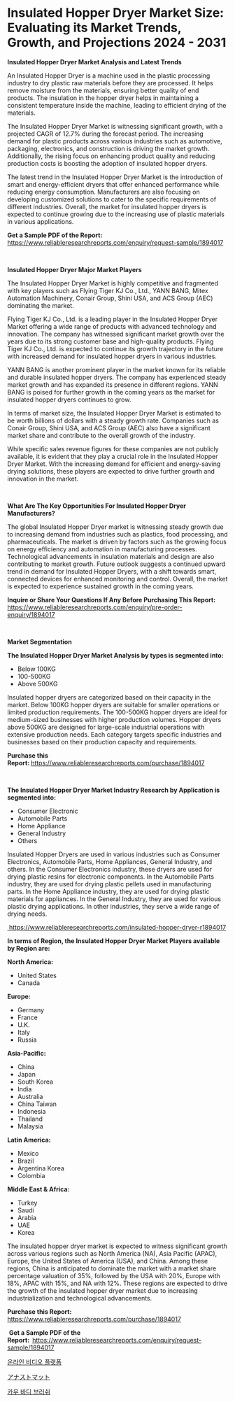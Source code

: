 <p><h1>Insulated Hopper Dryer Market Size: Evaluating its Market Trends, Growth, and Projections 2024 - 2031</h1></p><p><strong>Insulated Hopper Dryer Market Analysis and Latest Trends</strong></p>
<p><p>An Insulated Hopper Dryer is a machine used in the plastic processing industry to dry plastic raw materials before they are processed. It helps remove moisture from the materials, ensuring better quality of end products. The insulation in the hopper dryer helps in maintaining a consistent temperature inside the machine, leading to efficient drying of the materials.</p><p>The Insulated Hopper Dryer Market is witnessing significant growth, with a projected CAGR of 12.7% during the forecast period. The increasing demand for plastic products across various industries such as automotive, packaging, electronics, and construction is driving the market growth. Additionally, the rising focus on enhancing product quality and reducing production costs is boosting the adoption of insulated hopper dryers.</p><p>The latest trend in the Insulated Hopper Dryer Market is the introduction of smart and energy-efficient dryers that offer enhanced performance while reducing energy consumption. Manufacturers are also focusing on developing customized solutions to cater to the specific requirements of different industries. Overall, the market for insulated hopper dryers is expected to continue growing due to the increasing use of plastic materials in various applications.</p></p>
<p><strong>Get a Sample PDF of the Report:&nbsp;</strong> <a href="https://www.reliableresearchreports.com/enquiry/request-sample/1894017">https://www.reliableresearchreports.com/enquiry/request-sample/1894017</a></p>
<p>&nbsp;</p>
<p><strong>Insulated Hopper Dryer Major Market Players</strong></p>
<p><p>The Insulated Hopper Dryer Market is highly competitive and fragmented with key players such as Flying Tiger KJ Co., Ltd., YANN BANG, Mitex Automation Machinery, Conair Group, Shini USA, and ACS Group (AEC) dominating the market.</p><p>Flying Tiger KJ Co., Ltd. is a leading player in the Insulated Hopper Dryer Market offering a wide range of products with advanced technology and innovation. The company has witnessed significant market growth over the years due to its strong customer base and high-quality products. Flying Tiger KJ Co., Ltd. is expected to continue its growth trajectory in the future with increased demand for insulated hopper dryers in various industries.</p><p>YANN BANG is another prominent player in the market known for its reliable and durable insulated hopper dryers. The company has experienced steady market growth and has expanded its presence in different regions. YANN BANG is poised for further growth in the coming years as the market for insulated hopper dryers continues to grow.</p><p>In terms of market size, the Insulated Hopper Dryer Market is estimated to be worth billions of dollars with a steady growth rate. Companies such as Conair Group, Shini USA, and ACS Group (AEC) also have a significant market share and contribute to the overall growth of the industry.</p><p>While specific sales revenue figures for these companies are not publicly available, it is evident that they play a crucial role in the Insulated Hopper Dryer Market. With the increasing demand for efficient and energy-saving drying solutions, these players are expected to drive further growth and innovation in the market.</p></p>
<p>&nbsp;</p>
<p><strong>What Are The Key Opportunities For Insulated Hopper Dryer Manufacturers?</strong></p>
<p><p>The global Insulated Hopper Dryer market is witnessing steady growth due to increasing demand from industries such as plastics, food processing, and pharmaceuticals. The market is driven by factors such as the growing focus on energy efficiency and automation in manufacturing processes. Technological advancements in insulation materials and design are also contributing to market growth. Future outlook suggests a continued upward trend in demand for Insulated Hopper Dryers, with a shift towards smart, connected devices for enhanced monitoring and control. Overall, the market is expected to experience sustained growth in the coming years.</p></p>
<p><strong>Inquire or Share Your Questions If Any Before Purchasing This Report:</strong> <a href="https://www.reliableresearchreports.com/enquiry/pre-order-enquiry/1894017">https://www.reliableresearchreports.com/enquiry/pre-order-enquiry/1894017</a></p>
<p>&nbsp;</p>
<p><strong>Market Segmentation</strong></p>
<p><strong>The Insulated Hopper Dryer Market Analysis by types is segmented into:</strong></p>
<p><ul><li>Below 100KG</li><li>100-500KG</li><li>Above 500KG</li></ul></p>
<p><p>Insulated hopper dryers are categorized based on their capacity in the market. Below 100KG hopper dryers are suitable for smaller operations or limited production requirements. The 100-500KG hopper dryers are ideal for medium-sized businesses with higher production volumes. Hopper dryers above 500KG are designed for large-scale industrial operations with extensive production needs. Each category targets specific industries and businesses based on their production capacity and requirements.</p></p>
<p><strong>Purchase this Report:&nbsp;</strong><a href="https://www.reliableresearchreports.com/purchase/1894017">https://www.reliableresearchreports.com/purchase/1894017</a></p>
<p>&nbsp;</p>
<p><strong>The Insulated Hopper Dryer Market Industry Research by Application is segmented into:</strong></p>
<p><ul><li>Consumer Electronic</li><li>Automobile Parts</li><li>Home Appliance</li><li>General Industry</li><li>Others</li></ul></p>
<p><p>Insulated Hopper Dryers are used in various industries such as Consumer Electronics, Automobile Parts, Home Appliances, General Industry, and others. In the Consumer Electronics industry, these dryers are used for drying plastic resins for electronic components. In the Automobile Parts industry, they are used for drying plastic pellets used in manufacturing parts. In the Home Appliance industry, they are used for drying plastic materials for appliances. In the General Industry, they are used for various plastic drying applications. In other industries, they serve a wide range of drying needs.</p></p>
<p><a href="https://www.reliableresearchreports.com/insulated-hopper-dryer-r1894017">&nbsp;https://www.reliableresearchreports.com/insulated-hopper-dryer-r1894017</a></p>
<p><strong>In terms of Region, the Insulated Hopper Dryer Market Players available by Region are:</strong></p>
<p>
    <p> <strong> North America: </strong>
        <ul>
            <li>United States</li>
            <li>Canada</li>
        </ul>
        </p> 
    <p> <strong> Europe: </strong>
        <ul>
            <li>Germany</li>
            <li>France</li>
            <li>U.K.</li>
            <li>Italy</li>
            <li>Russia</li>
        </ul>
        </p> 
    <p> <strong> Asia-Pacific: </strong>
        <ul>
            <li>China</li>
            <li>Japan</li>
            <li>South Korea</li>
            <li>India</li>
            <li>Australia</li>
            <li>China Taiwan</li>
            <li>Indonesia</li>
            <li>Thailand</li>
            <li>Malaysia</li>
        </ul>
        </p> 
    <p> <strong> Latin America: </strong>
        <ul>
            <li>Mexico</li>
            <li>Brazil</li>
            <li>Argentina Korea</li>
            <li>Colombia</li>
        </ul>
        </p> 
    <p> <strong> Middle East & Africa: </strong>
        <ul>
            <li>Turkey</li>
            <li>Saudi</li>
            <li>Arabia</li>
            <li>UAE</li>
            <li>Korea</li>
        </ul>
    </p>
    </p>
<p><p>The insulated hopper dryer market is expected to witness significant growth across various regions such as North America (NA), Asia Pacific (APAC), Europe, the United States of America (USA), and China. Among these regions, China is anticipated to dominate the market with a market share percentage valuation of 35%, followed by the USA with 20%, Europe with 18%, APAC with 15%, and NA with 12%. These regions are expected to drive the growth of the insulated hopper dryer market due to increasing industrialization and technological advancements.</p></p>
<p><strong>Purchase this Report: </strong><a href="https://www.reliableresearchreports.com/purchase/1894017">https://www.reliableresearchreports.com/purchase/1894017</a></p>
<p>&nbsp;<strong>Get a Sample PDF of the Report:&nbsp;&nbsp;</strong><a href="https://www.reliableresearchreports.com/enquiry/request-sample/1894017">https://www.reliableresearchreports.com/enquiry/request-sample/1894017</a></p>
<p><strong></strong></p>
<p><p><a href="https://medium.com/@florianwolf50/%EC%98%A8%EB%9D%BC%EC%9D%B8-%EB%B9%84%EB%94%94%EC%98%A4-%ED%94%8C%EB%9E%AB%ED%8F%BC-%EC%8B%9C%EC%9E%A5%EC%9D%80-%EC%8B%9C%EC%9E%A5-%EC%A0%90%EC%9C%A0%EC%9C%A8-%EC%8B%9C%EC%9E%A5-%EB%8F%99%ED%96%A5-%EB%B0%8F-%EC%8B%9C%EC%9E%A5-%EC%84%B1%EC%9E%A5%EC%97%90-%EB%8C%80%ED%95%9C-%EC%A0%95%EB%B3%B4%EB%A5%BC-%EC%A0%9C%EA%B3%B5%ED%95%A9%EB%8B%88%EB%8B%A4-e47a9a7ec73c">온라인 비디오 플랫폼</a></p><p><a href="https://medium.com/@reannakling/%E3%82%A2%E3%83%8A%E3%82%B9%E3%83%88%E3%83%9E%E3%83%83%E3%83%88%E5%B8%82%E5%A0%B4%E8%AA%BF%E6%9F%BB%E3%83%AC%E3%83%9D%E3%83%BC%E3%83%88-%E3%81%9D%E3%81%AE%E6%AD%B4%E5%8F%B2-%E3%81%8A%E3%82%88%E3%81%B3-2024-%E5%B9%B4%E3%81%8B%E3%82%89-2031-%E5%B9%B4%E3%81%BE%E3%81%A7%E3%81%AE%E4%BA%88%E6%B8%AC-f717766e9421">アナストマット</a></p><p><a href="https://medium.com/@marymorgan1939/%EC%86%8C-%EB%AA%B8-%EC%86%94%EA%B0%80%EC%8B%9C-%EC%8B%9C%EC%9E%A5-%EA%B7%9C%EB%AA%A8%EB%8A%94-%EA%B8%80%EB%A1%9C%EB%B2%8C-%EC%82%B0%EC%97%85%EC%97%90%EC%84%9C-%EA%B0%80%EC%9E%A5-%EC%A2%8B%EC%9D%80-%EB%A7%88%EC%BC%80%ED%8C%85-%EC%B1%84%EB%84%90%EC%9D%84-%EB%B3%B4%EC%97%AC%EC%A4%8D%EB%8B%88%EB%8B%A4-bc3e984ce86f">카우 바디 브러쉬</a></p></p>